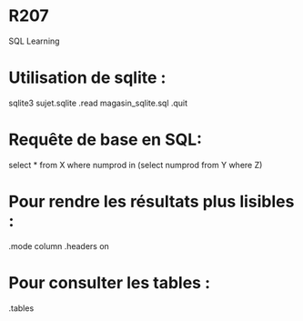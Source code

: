 # R207
SQL Learning

# Utilisation de sqlite :

sqlite3 sujet.sqlite
.read magasin_sqlite.sql
.quit

# Requête de base en SQL:

select * from X where numprod in (select numprod from Y where Z)

# Pour rendre les résultats plus lisibles :

.mode column
.headers on

# Pour consulter les tables :

.tables
